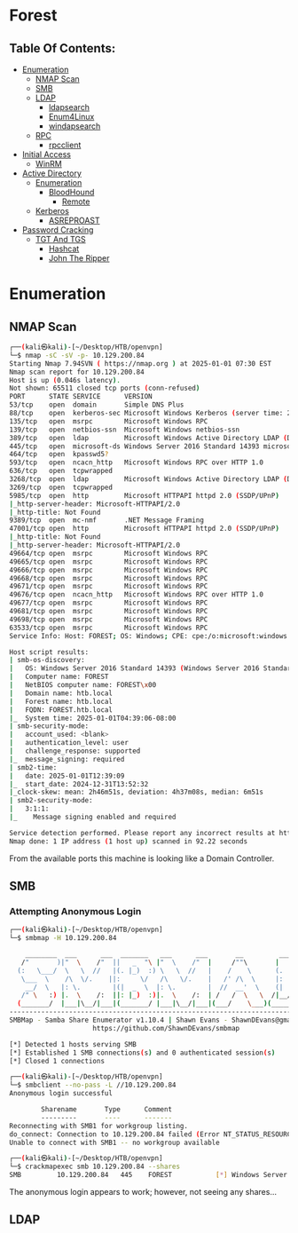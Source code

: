 # Forest

## Table Of Contents:
<!--ts-->
  * [Enumeration](#enumeration)
    * [NMAP Scan](#nmap-scan)
    * [SMB](#smb)
    * [LDAP](#ldap)
      * [ldapsearch](#ldapsearch)
      * [Enum4Linux](#enum4linux)
      * [windapsearch](#windapsearch)
    * [RPC](#rpc)
      * [rpcclient](#rpcclient)
 * [Initial Access](#initial-access)
   * [WinRM](#winrm)
 * [Active Directory](#active-directory)
   * [Enumeration](#enumeration)
     * [BloodHound](#bloodhound)
       * [Remote](#remote)
   * [Kerberos](#kerberos)
     * [ASREPROAST](#asreproast)
* [Password Cracking](#password-cracking)
  * [TGT And TGS](#tgt-and-tgs)
    * [Hashcat](#hashcat)
    * [John The Ripper](#john-the-ripper)
<!--te-->

# **Enumeration**

## **NMAP Scan**
```bash
┌──(kali㉿kali)-[~/Desktop/HTB/openvpn]
└─$ nmap -sC -sV -p- 10.129.200.84                 
Starting Nmap 7.94SVN ( https://nmap.org ) at 2025-01-01 07:30 EST
Nmap scan report for 10.129.200.84
Host is up (0.046s latency).
Not shown: 65511 closed tcp ports (conn-refused)
PORT      STATE SERVICE      VERSION
53/tcp    open  domain       Simple DNS Plus
88/tcp    open  kerberos-sec Microsoft Windows Kerberos (server time: 2025-01-01 12:38:16Z)
135/tcp   open  msrpc        Microsoft Windows RPC
139/tcp   open  netbios-ssn  Microsoft Windows netbios-ssn
389/tcp   open  ldap         Microsoft Windows Active Directory LDAP (Domain: htb.local, Site: Default-First-Site-Name)
445/tcp   open  microsoft-ds Windows Server 2016 Standard 14393 microsoft-ds (workgroup: HTB)
464/tcp   open  kpasswd5?
593/tcp   open  ncacn_http   Microsoft Windows RPC over HTTP 1.0
636/tcp   open  tcpwrapped
3268/tcp  open  ldap         Microsoft Windows Active Directory LDAP (Domain: htb.local, Site: Default-First-Site-Name)
3269/tcp  open  tcpwrapped
5985/tcp  open  http         Microsoft HTTPAPI httpd 2.0 (SSDP/UPnP)
|_http-server-header: Microsoft-HTTPAPI/2.0
|_http-title: Not Found
9389/tcp  open  mc-nmf       .NET Message Framing
47001/tcp open  http         Microsoft HTTPAPI httpd 2.0 (SSDP/UPnP)
|_http-title: Not Found
|_http-server-header: Microsoft-HTTPAPI/2.0
49664/tcp open  msrpc        Microsoft Windows RPC
49665/tcp open  msrpc        Microsoft Windows RPC
49666/tcp open  msrpc        Microsoft Windows RPC
49668/tcp open  msrpc        Microsoft Windows RPC
49671/tcp open  msrpc        Microsoft Windows RPC
49676/tcp open  ncacn_http   Microsoft Windows RPC over HTTP 1.0
49677/tcp open  msrpc        Microsoft Windows RPC
49681/tcp open  msrpc        Microsoft Windows RPC
49698/tcp open  msrpc        Microsoft Windows RPC
63533/tcp open  msrpc        Microsoft Windows RPC
Service Info: Host: FOREST; OS: Windows; CPE: cpe:/o:microsoft:windows

Host script results:
| smb-os-discovery: 
|   OS: Windows Server 2016 Standard 14393 (Windows Server 2016 Standard 6.3)
|   Computer name: FOREST
|   NetBIOS computer name: FOREST\x00
|   Domain name: htb.local
|   Forest name: htb.local
|   FQDN: FOREST.htb.local
|_  System time: 2025-01-01T04:39:06-08:00
| smb-security-mode: 
|   account_used: <blank>
|   authentication_level: user
|   challenge_response: supported
|_  message_signing: required
| smb2-time: 
|   date: 2025-01-01T12:39:09
|_  start_date: 2024-12-31T13:52:32
|_clock-skew: mean: 2h46m51s, deviation: 4h37m08s, median: 6m51s
| smb2-security-mode: 
|   3:1:1: 
|_    Message signing enabled and required

Service detection performed. Please report any incorrect results at https://nmap.org/submit/ .
Nmap done: 1 IP address (1 host up) scanned in 92.22 seconds

```

From the available ports this machine is looking like a Domain Controller.

## **SMB**

### Attempting Anonymous Login

```bash
┌──(kali㉿kali)-[~/Desktop/HTB/openvpn]
└─$ smbmap -H 10.129.200.84               

    ________  ___      ___  _______   ___      ___       __         _______
   /"       )|"  \    /"  ||   _  "\ |"  \    /"  |     /""\       |   __ "\
  (:   \___/  \   \  //   |(. |_)  :) \   \  //   |    /    \      (. |__) :)
   \___  \    /\  \/.    ||:     \/   /\   \/.    |   /' /\  \     |:  ____/
    __/  \   |: \.        |(|  _  \  |: \.        |  //  __'  \    (|  /
   /" \   :) |.  \    /:  ||: |_)  :)|.  \    /:  | /   /  \   \  /|__/ \
  (_______/  |___|\__/|___|(_______/ |___|\__/|___|(___/    \___)(_______)
-----------------------------------------------------------------------------
SMBMap - Samba Share Enumerator v1.10.4 | Shawn Evans - ShawnDEvans@gmail.com<mailto:ShawnDEvans@gmail.com>
                     https://github.com/ShawnDEvans/smbmap

[*] Detected 1 hosts serving SMB                                                                                                  
[*] Established 1 SMB connections(s) and 0 authenticated session(s)                                                          
[*] Closed 1 connections
```

```bash
┌──(kali㉿kali)-[~/Desktop/HTB/openvpn]
└─$ smbclient --no-pass -L //10.129.200.84
Anonymous login successful

        Sharename       Type      Comment
        ---------       ----      -------
Reconnecting with SMB1 for workgroup listing.
do_connect: Connection to 10.129.200.84 failed (Error NT_STATUS_RESOURCE_NAME_NOT_FOUND)
Unable to connect with SMB1 -- no workgroup available
```

```bash
┌──(kali㉿kali)-[~/Desktop/HTB/openvpn]
└─$ crackmapexec smb 10.129.200.84 --shares
SMB         10.129.200.84   445    FOREST           [*] Windows Server 2016 Standard 14393 x64 (name:FOREST) (domain:htb.local) (signing:True) (SMBv1:True)
```

The anonymous login appears to work; however, not seeing any shares...

## **LDAP**
